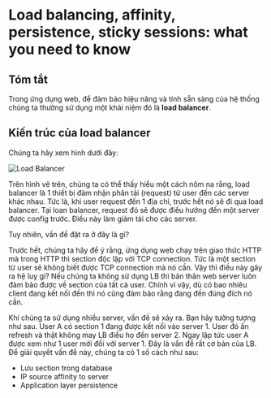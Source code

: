 # Load balancing, affinity, persistence, sticky sessions: what you need to know
## Tóm tắt
Trong ứng dụng web, để đảm bảo hiệu năng và tính sẵn sàng của hệ thống chúng ta thường sử dụng một khái niệm đó là **load balancer**.

## Kiến trúc của load balancer
Chúng ta hãy xem hình dưới đây:

![Load Balancer](https://cdn.haproxy.com/blog/wp-content/uploads/2011/09/reverse_proxy.png)

Trên hình vẽ trên, chúng ta có thể thấy hiểu một cách nôm na rằng, load balancer là 1 thiết bị đảm nhận phân tải (request) từ user đến các server khác nhau. Tức là, khi user request đến 1 địa chỉ, trước hết nó sẽ đi qua load balancer. Tại loan balancer, request đó sẽ được điều hướng đến một server được config trước. Điều này làm giảm tải cho các server.

Tuy nhiên, vấn đề đặt ra ở đây là gì?

Trước hết, chúng ta hãy để ý rằng, ứng dụng web chạy trên giao thức HTTP mà trong HTTP thì section độc lập với TCP connection. Tức là một section từ user sẽ không biết được TCP connection mà nó cần. Vậy thì điều này gây ra hệ luỵ gì? Nếu chúng ta không sử dụng LB thì bản thân web server luôn đảm bảo được về section của tất cả user. Chính vì vậy, dù có bao nhiêu client đang kết nối đến thì nó cũng đảm bảo rằng đang đến đúng đích nó cần.

Khi chúng ta sử dụng nhiều server, vấn đề sẽ xảy ra. Bạn hãy tưởng tượng như sau. User A có section 1 đang được kết nối vào server 1. User đó ấn refresh và thật không may LB điều họ đến server 2. Ngay lập tức user A được xem như 1 user mới đối với server 1. Đây là vấn đề rất cơ bản của LB. Để giải quyết vấn đề này, chúng ta có 1 số cách như sau:

* Lưu section trong database
* IP source affinity to server
* Application layer persistence

